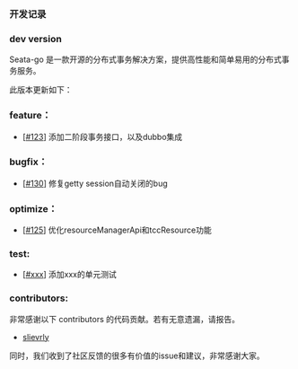 <!--
 Licensed to the Apache Software Foundation (ASF) under one or more
 contributor license agreements.  See the NOTICE file distributed with
 this work for additional information regarding copyright ownership.
 The ASF licenses this file to You under the Apache License, Version 2.0
 (the "License"); you may not use this file except in compliance with
 the License.  You may obtain a copy of the License at

     http://www.apache.org/licenses/LICENSE-2.0

 Unless required by applicable law or agreed to in writing, software
 distributed under the License is distributed on an "AS IS" BASIS,
 WITHOUT WARRANTIES OR CONDITIONS OF ANY KIND, either express or implied.
 See the License for the specific language governing permissions and
 limitations under the License.
 -->

### 开发记录

### dev version

Seata-go 是一款开源的分布式事务解决方案，提供高性能和简单易用的分布式事务服务。

此版本更新如下：

### feature：

- [[#123](https://github.com/apache/incubator-seata-go/pull/123)] 添加二阶段事务接口，以及dubbo集成

### bugfix：

- [[#130](https://github.com/apache/incubator-seata-go/pull/130)] 修复getty session自动关闭的bug

### optimize：

- [[#125](https://github.com/apache/incubator-seata-go/pull/125)] 优化resourceManagerApi和tccResource功能

### test:

- [[#xxx](https://github.com/apache/incubator-seata-go/pull/xxx)] 添加xxx的单元测试

### contributors:

非常感谢以下 contributors 的代码贡献。若有无意遗漏，请报告。

- [slievrly](https://github.com/slievrly)

同时，我们收到了社区反馈的很多有价值的issue和建议，非常感谢大家。
